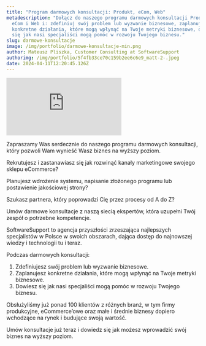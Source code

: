 ```yaml
---
title: "Program darmowych konsultacji: Produkt, eCom, Web"
metadescription: "Dołącz do naszego programu darmowych konsultacji Produktowych,
  eCom i Web i: zdefiniuj swój problem lub wyzwanie biznesowe, zaplanuj
  konkretne działania, które mogą wpłynąć na Twoje metryki biznesowe, dowiedz
  się jak nasi specjaliści mogą pomóc w rozwoju Twojego biznesu."
slug: darmowe-konsultacje
image: /img/portfolio/darmowe-konsultacje-min.png
author: Mateusz Pliszka, Customer Consulting at SoftwareSupport
authorimg: /img/portfolio/5f4fb33ce70c159b2ee6c6e9_matt-2-.jpeg
date: 2024-04-11T12:20:45.126Z
---
```

<iframe width="auto" height="auto" src="https://www.youtube.com/embed/BCsUWyqqohc?si=W4wr5uigoVJDYftS" title="YouTube video player" frameborder="0" allow="accelerometer; autoplay; clipboard-write; encrypted-media; gyroscope; picture-in-picture; web-share" referrerpolicy="strict-origin-when-cross-origin" allowfullscreen></iframe>

Zapraszamy Was serdecznie do naszego programu darmowych konsultacji, który pozwoli Wam wynieść Wasz biznes na wyższy poziom.

Rekrutujesz i zastanawiasz się jak rozwinąć kanały marketingowe swojego sklepu eCommerce?

Planujesz wdrożenie systemu, napisanie złożonego programu lub postawienie jakościowej strony? 

Szukasz partnera, który poprowadzi Cię przez procesy od A do Z?

Umów darmowe konsultacje z naszą siecią ekspertów, która uzupełni Twój zespół o potrzebne kompetencje.

SoftwareSupport to agencja przyszłości zrzeszająca najlepszych specjalistów w Polsce w swoich obszarach, dająca dostęp do najnowszej wiedzy i technologii tu i teraz.

Podczas darmowych konsultacji:

1. Zdefiniujesz swój problem lub wyzwanie biznesowe.
2. Zaplanujesz konkretne działania, które mogą wpłynąć na Twoje metryki biznesowe.
3. Dowiesz się jak nasi specjaliści mogą pomóc w rozwoju Twojego biznesu.

Obsłużyliśmy już ponad 100 klientów z różnych branż, w tym firmy produkcyjne, eCommerce’owe oraz małe i średnie biznesy dopiero wchodzące na rynek i budujące swoją wartość.

Umów konsultacje już teraz i dowiedz się jak możesz wprowadzić swój biznes na wyższy poziom.